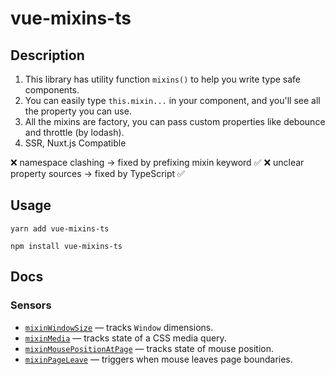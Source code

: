 # vue-mixins-ts

## Description

1. This library has utility function `mixins()` to help you write type safe components.
2. You can easily type `this.mixin...` in your component, and you'll see all the property you can use.
3. All the mixins are factory, you can pass custom properties like debounce and throttle (by lodash).
4. SSR, Nuxt.js Compatible

❌ namespace clashing -> fixed by prefixing mixin keyword ✅
❌ unclear property sources -> fixed by TypeScript ✅

## Usage

`yarn add vue-mixins-ts`

`npm install vue-mixins-ts`

## Docs

### Sensors

- [`mixinWindowSize`](./src/mixins/sensors/mixinWindowSize/Example.vue) &mdash; tracks `Window` dimensions.
- [`mixinMedia`](./src/mixins/sensors/mixinMedia/Example.vue) &mdash; tracks state of a CSS media query.
- [`mixinMousePositionAtPage`](./src/mixins/sensors/mixinMousePositionAtPage/Example.vue) &mdash; tracks state of mouse position.
- [`mixinPageLeave`](./src/mixins/sensors/mixinPageLeave/Example.vue) &mdash; triggers when mouse leaves page boundaries.